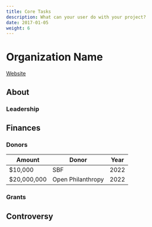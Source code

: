 ```yaml
---
title: Core Tasks
description: What can your user do with your project?
date: 2017-01-05
weight: 6
---
```

# Organization Name

[Website]()

## About

### Leadership

## Finances

### Donors

| Amount        | Donor               | Year |
| ------------- | ------------------- | ---- |
| $10,000       | SBF                 | 2022 |
| $20,000,000   | Open Philanthropy   | 2022 |


### Grants


## Controversy

